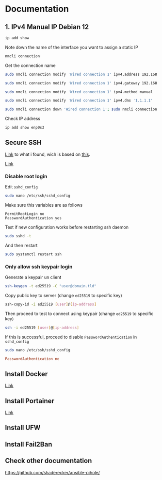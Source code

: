 # Documentation

## 1. IPv4 Manual IP Debian 12

```sh
ip add show
```
Note down the name of the interface you want to assign a static IP
```sh
nmcli connection
```
Get the connection name
```sh
sudo nmcli connection modify 'Wired connection 1' ipv4.address 192.168.0.XXX/24
```
```sh
sudo nmcli connection modify 'Wired connection 1' ipv4.gateway 192.168.0.1
```
```sh
sudo nmcli connection modify 'Wired connection 1' ipv4.method manual
```
```sh
sudo nmcli connection modify 'Wired connection 1' ipv4.dns '1.1.1.1'
```
```sh
sudo nmcli connection down 'Wired connection 1'; sudo nmcli connection up 'Wired connection 1'
```
Check IP address
```sh
ip add show enp0s3
```

## Secure SSH

[Link](https://gist.github.com/boseji/c9e91ff3bd0b3cfb62a5e260fe505374) to what i found, wich is based on [this](https://www.jeffskinnerbox.me/posts/2016/Apr/27/howto-set-up-the-raspberry-pi-as-a-headless-device/).

[Link](https://www.linode.com/docs/guides/use-public-key-authentication-with-ssh/)

### Disable root login

Edit `sshd_config`

```sh
sudo nano /etc/ssh/sshd_config
```

Make sure this variables are as follows

```
PermitRootLogin no
PasswordAuthentication yes
```

Test if new configuration works before restarting ssh daemon

```sh
sudo sshd -t
```

And then restart

```sh
sudo systemctl restart ssh
```

### Only allow ssh keypair login

Generate a keypair un client

```sh
ssh-keygen -t ed25519 -C "user@domain.tld"
```

Copy public key to server (change `ed25519` to specific key)

```sh
ssh-copy-id -i ed25519 [user]@[ip-address]
```

Then proceed to test to connect using keypair (change `ed25519` to specific key)

```sh
ssh -i ed25519 [user]@[ip-address]
```

If this is successful, proceed to disable `PasswordAuthentication` in `sshd_config`

```sh
sudo nano /etc/ssh/sshd_config
```

```conf
PasswordAuthentication no
````

## Install Docker

[Link](https://docs.docker.com/engine/install/debian/)

## Install Portainer

[Link](https://docs.portainer.io/2.23/start/install-ce/server/docker/linux)


## Install UFW

## Install Fail2Ban

## Check other documentation
https://github.com/shaderecker/ansible-pihole/
